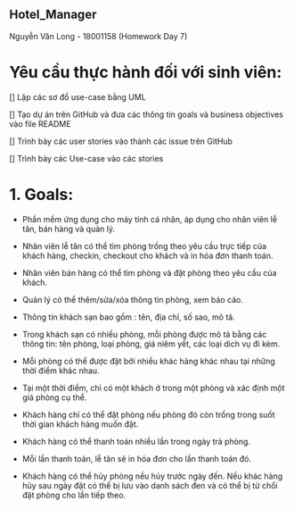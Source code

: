 ## Hotel_Manager
Nguyễn Văn Long - 18001158 (Homework Day 7) 

# Yêu cầu thực hành đối với sinh viên: 

[] Lập các sơ đồ use-case bằng UML 

[] Tạo dự án trên GitHub và đưa các thông tin goals và business objectives vào file README 

[] Trình bày các user stories vào thành các issue trên GitHub 

[] Trình bày các Use-case vào các stories  

# 1. Goals:

* Phần mềm ứng dụng cho máy tính cá nhân, áp dụng cho nhân viên lễ tân, bán hàng và quản lý.

* Nhân viên lễ tân có thể tìm phòng trống theo yêu cầu trực tiếp của khách hàng, checkin, checkout cho khách và in hóa đơn thanh toán.

* Nhân viên bán hàng có thể tìm phòng và đặt phòng theo yêu cầu của khách.

* Quản lý có thể thêm/sửa/xóa thông tin phòng, xem báo cáo.

* Thông tin khách sạn bao gồm : tên, địa chỉ, số sao, mô tả.

* Trong khách sạn có nhiều phòng, mỗi phòng được mô tả bằng các thông tin: tên phòng, loại phòng, giá niêm yết, các loại dich vụ đi kèm.

* Mỗi phòng có thể được đặt bởi nhiều khác hàng khác nhau tại những thời điểm khác nhau.

* Tại một thời điểm, chỉ có một khách ở trong một phòng và xác định một giá phòng cụ thể.

* Khách hàng chỉ có thể đặt phòng nếu phòng đó còn trống trong suốt thời gian khách hàng muốn đặt.

* Khách hàng có thể thanh toán nhiều lần trong ngày trả phòng.

* Mỗi lần thanh toán, lễ tân sẽ in hóa đơn cho lần thanh toán đó.

* Khách hàng có thể hủy phòng nếu hủy trước ngày đến. Nếu khác hàng hủy sau ngày đặt có thể bị lưu vào danh sách đen và có thể bị từ chổi đặt phòng cho lần tiếp theo. 



